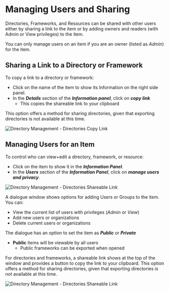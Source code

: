 # Managing Users and Sharing

Directories, Frameworks, and Resources can be shared with other users either by sharing a link to the item or by adding owners and readers (with Admin or View privileges) to the item.

You can only manage users on an item if you are an owner (listed as *Admin*) for the item.

## Sharing a Link to a Directory or Framework

To copy a link to a directory or framework:
* Click on the name of the item to show its Information on the right side panel.
* In the ***Details*** section of the ***Information panel***, click on ***copy link***
    * This copies the shareable link to your clipboard

This option offers a method for sharing directories, given that exporting directories is not available at this time.

![Directory Management - Directories Copy Link](/v1.5/authoring/directory-copy-link.png)

## Managing Users for an Item

To control who can view+edit a directory, framework, or resource:
* Click on the item to show it in the ***Information Panel***.
* In the ***Users*** section of the ***Information Panel***, click on ***manage users and privacy***.

![Directory Management - Directories Shareable Link](/v1.5/authoring/directory-information-users.png)

A dialogue window shows options for adding Users or Groups to the item. You can:
* View the current list of users with privileges (*Admin* or *View*)
* Add new users or organizations
* Delete current users or organizations

The dialogue has an option to set the item as ***Public*** or ***Private***
* **Public** items will be viewable by all users
  * Public frameworks can be exported when opened

For directories and frameworks, a shareable link shows at the top of the window and provides a button to copy the link to your clipboard. This option offers a method for sharing directories, given that exporting directories is not available at this time.

![Directory Management - Directories Shareable Link](/v1.5/authoring/directory-shareable-link.png)
